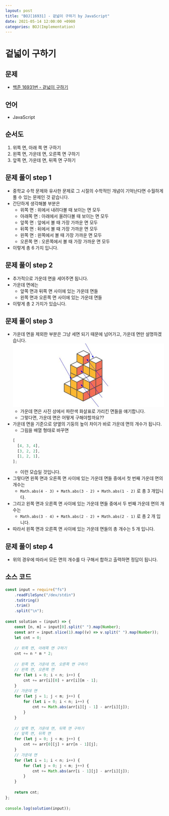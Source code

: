 ```yaml
---
layout: post
title: "BOJ[16931] - 겉넓이 구하기 by JavaScript"
date: 2021-05-14 12:00:00 +0900
categories: BOJ(Implementation)
---
```


# 겉넓이 구하기

## 문제

- [백준 16931번 - 겉넓이 구하기](https://www.acmicpc.net/problem/16931)

## 언어

- JavaScript

## 순서도

1. 위쪽 면, 아래 쪽 면 구하기
2. 왼쪽 면, 가운데 면, 오른쪽 면 구하기
3. 앞쪽 면, 가운데 면, 뒤쪽 면 구하기

## 문제 풀이 step 1

- 중학교 수학 문제와 유사한 문제로 그 시절의 수학적인 개념이 기억난다면 수월하게 풀 수 있는 문제인 것 같습니다.
- 간단하게 생각해볼 부분은
  - 위쪽 면 : 위에서 내려다볼 때 보이는 면 모두
  - 아래쪽 면 : 아래에서 올려다볼 때 보이는 면 모두
  - 앞쪽 면 : 앞에서 볼 때 가장 가까운 면 모두
  - 뒤쪽 면 : 뒤에서 볼 때 가장 가까운 면 모두
  - 왼쪽 면 : 왼쪽에서 볼 때 가장 가까운 면 모두
  - 오른쪽 면 : 오른쪽에서 볼 때 가장 가까운 면 모두
- 이렇게 총 6 가지 입니다.

## 문제 풀이 step 2

- 추가적으로 가운데 면을 세어주면 됩니다.
- 가운데 면에는
  - 앞쪽 면과 뒤쪽 면 사이에 있는 가운데 면들
  - 왼쪽 면과 오른쪽 면 사이에 있는 가운데 면들
- 이렇게 총 2 가지가 있습니다.

## 문제 풀이 step 3

- 가운데 면을 제외한 부분은 그냥 세면 되기 때문에 넘어가고, 가운데 면만 설명하겠습니다.
  ![백준 16931번 겉넓이 구하기 옆면 사진](/public/img/BOJ-Implementation/BOJ-16931-1.JPG)
  - 가운데 면은 사진 상에서 파란색 화살표로 가리킨 면들을 얘기합니다.
  - 그렇다면, 가운데 면은 어떻게 구해야할까요??
- 가운데 면을 기준으로 양옆의 기둥의 높이 차이가 바로 가운데 면의 개수가 됩니다.
  - 그림을 배열 형태로 바꾸면
  ```jsx
  [
  	[4, 3, 4],
  	[3, 2, 2],
  	[1, 2, 1],
  ];
  ```
  - 이런 모습일 것입니다.
- 그렇다면 왼쪽 면과 오른쪽 면 사이에 있는 가운데 면들 중에서 첫 번째 가운데 면의 개수는
  - `Math.abs(4 - 3) + Math.abs(3 - 2) + Math.abs(1 - 2)` 로 총 3 개입니다.
- 그리고 왼쪽 면과 오른쪽 면 사이에 있는 가운데 면들 중에서 두 번째 가운데 면의 개수는
  - `Math.abs(3 - 4) + Math.abs(2 - 2) + Math.abs(2 - 1)` 로 총 2 개 입니다.
- 따라서 왼쪽 면과 오른쪽 면 사이에 있는 가운데 면들의 총 개수는 5 개 입니다.

## 문제 풀이 step 4

- 위의 경우에 따라서 모든 면의 개수를 다 구해서 합하고 출력하면 정답이 됩니다.

## 소스 코드

```jsx
const input = require("fs")
	.readFileSync("/dev/stdin")
	.toString()
	.trim()
	.split("\n");

const solution = (input) => {
	const [n, m] = input[0].split(" ").map(Number);
	const arr = input.slice(1).map((v) => v.split(" ").map(Number));
	let cnt = 0;

	// 위쪽 면, 아래쪽 면 구하기
	cnt += n * m * 2;

	// 왼쪽 면, 가운데 면, 오른쪽 면 구하기
	// 왼쪽 면, 오른쪽 면
	for (let i = 0; i < n; i++) {
		cnt += arr[i][0] + arr[i][m - 1];
	}
	// 가운데 면
	for (let j = 1; j < m; j++) {
		for (let i = 0; i < n; i++) {
			cnt += Math.abs(arr[i][j - 1] - arr[i][j]);
		}
	}

	// 앞쪽 면, 가운데 면, 뒤쪽 면 구하기
	// 앞쪽 면, 뒤쪽 면
	for (let j = 0; j < m; j++) {
		cnt += arr[0][j] + arr[n - 1][j];
	}
	// 가운데 면
	for (let i = 1; i < n; i++) {
		for (let j = 0; j < m; j++) {
			cnt += Math.abs(arr[i - 1][j] - arr[i][j]);
		}
	}

	return cnt;
};

console.log(solution(input));
```
